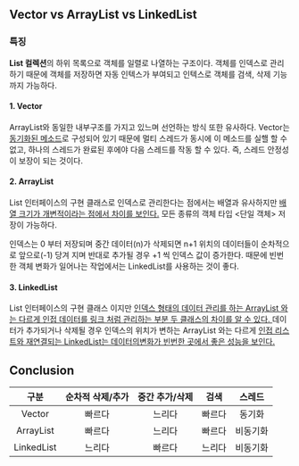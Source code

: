 ##  Vector vs ArrayList vs LinkedList

### 특징
**List 컬렉션**의 하위 목록으로 객체를 일렬로 나열하는 구조이다. 객체를 인덱스로 관리하기 때문에 객체를 저장하면
자동 인텍스가 부여되고 인텍스로 객체를 검색, 삭제 기능까지 가능하다.

#### 1. Vector 

ArrayList와 동일한 내부구조를 가지고 있느며 선언하는 방식 또한 유사하다. Vector는 <u>동기화된 메소드</u>로 구성되어 있기 때문에
멀티 스레드가 동시에 이 메소드를 실핼 할 수 없고, 하나의 스레드가 완료된 후에야 다음 스레드를 작동 할 수 있다. 즉, 스레드 안정성이 보장이 되는 것이다.


#### 2. ArrayList
List 인터페이스의 구현 클래스로 인덱스로 관리한다는 점에서는 배열과 유사하지만 <u>배열 크기가 개변적이라는
점에서 차이를 보인다.</u> 모든 종류의 객체 타입 <단일 객체> 저장이 가능하다.

인덱스는 0 부터 저장되며 중간 데이터(n)가 삭제되면 n+1 위치의 데이터들이 순차적으로 앞으로(-1) 당겨 지며
반대로 추가될 경우 +1 씩 인덱스 값이 증가한다. 때문에 빈번한 객체 변화가 일어나는 작업에서는 LinkedList를 사용하는 것이 
좋다.

#### 3. LinkedList
List 인터페이스의 구현 클래스 이지만 <u>인덱스 형태의 데이터 관리를 하는 ArrayList 와는 다르게 인접 데이터를 링크 처럼 관리하는 
부분 두 클래스의 차이를 알 수 있다. </u>
데이터가 추가되거나 삭제될 경우 인덱스의 위치가 변하는 ArrayList 와는 다르게 <u>인접 리스트와 재연결되는 LinkedList는 데이터의변화가
빈번한 곳에서 좋은 성능을 보인다.</u>



## Conclusion

| 구분 | 순차적 삭제/추가 | 중간 추가/삭제 | 검색 | 스레드 |
|:---:|:---:|:---:|:---:|:---:|
| Vector | 빠르다 | 느리다 | 빠르다 | 동기화 |
| ArrayList | 빠르다 | 느리다 | 빠르다 | 비동기화 |
| LinkedList | 느리다 | 빠르다 | 느리다 | 비동기화 |
